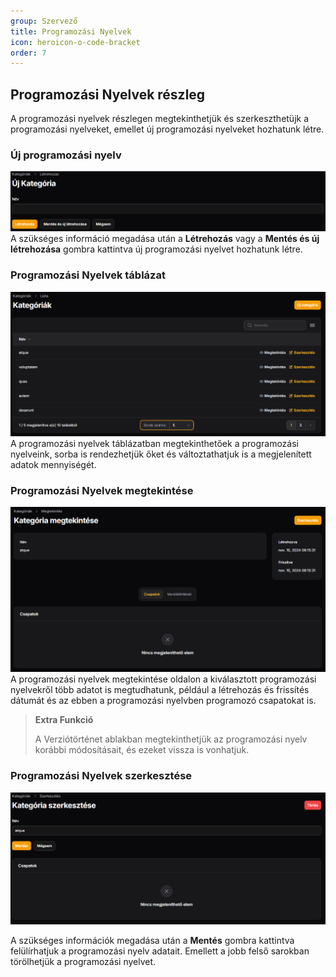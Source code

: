```yaml
---
group: Szervező
title: Programozási Nyelvek
icon: heroicon-o-code-bracket
order: 7
---
```


## Programozási Nyelvek részleg

A programozási nyelvek részlegen megtekinthetjük és szerkeszthetüjk a programozási nyelveket, emellet új programozási nyelveket hozhatunk létre.

### Új programozási nyelv

![my image](resources/img/organizer/new_category.png)
A szükséges információ megadása után a **Létrehozás** vagy a **Mentés és új létrehozása** gombra kattintva új programozási nyelvet hozhatunk létre.

### Programozási Nyelvek táblázat

![my image](resources/img/organizer/category_table.png)
A programozási nyelvek táblázatban megtekinthetőek a programozási nyelveink, sorba is rendezhetjük őket és változtathatjuk is a megjelenített adatok mennyiségét.

### Programozási Nyelvek megtekintése

![my image](resources/img/organizer/category_inspect.png)
A programozási nyelvek megtekintése oldalon a kiválasztott programozási nyelvekről több adatot is megtudhatunk, például a létrehozás és frissítés dátumát és az ebben a programozási nyelvben programozó csapatokat is.

> **Extra Funkció**
>
> A Verziótörténet ablakban megtekinthetjük az programozási nyelv korábbi módosításait, és ezeket vissza is vonhatjuk.

### Programozási Nyelvek szerkesztése

![my image](resources/img/organizer/edit_category.png)

A szükséges információk megadása után a **Mentés** gombra kattintva felülírhatjuk a programozási nyelv adatait.
Emellett a jobb felső sarokban törölhetjük a programozási nyelvet.
